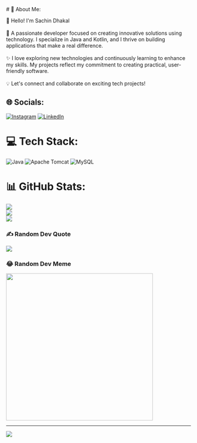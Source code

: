 

<!--
**Whatsuf148/whatsuf148** is a ✨ _special_ ✨ repository because its `README.md` (this file) appears on your GitHub profile.

Here are some ideas to get you started:

- 🔭 I’m currently working on ...
- 🌱 I’m currently learning ...
- 👯 I’m looking to collaborate on ...
- 🤔 I’m looking for help with ...
- 💬 Ask me about ...
- 📫 How to reach me: ...
- 😄 Pronouns: ...
- ⚡ Fun fact: ...
--># 💫 About Me:
👋 Hello! I'm Sachin Dhakal<br><br>🚀 A passionate developer focused on creating innovative solutions using technology. I specialize in Java and Kotlin, and I thrive on building applications that make a real difference.<br><br>✨ I love exploring new technologies and continuously learning to enhance my skills. My projects reflect my commitment to creating practical, user-friendly software.<br><br>💡 Let's connect and collaborate on exciting tech projects!


## 🌐 Socials:
[![Instagram](https://img.shields.io/badge/Instagram-%23E4405F.svg?logo=Instagram&logoColor=white)](https://instagram.com/https://www.instagram.com/whatsufdhakal/) [![LinkedIn](https://img.shields.io/badge/LinkedIn-%230077B5.svg?logo=linkedin&logoColor=white)](https://linkedin.com/in/https://www.linkedin.com/in/sachin-dhakal-148s/) 

# 💻 Tech Stack:
![Java](https://img.shields.io/badge/java-%23ED8B00.svg?style=for-the-badge&logo=openjdk&logoColor=white) ![Apache Tomcat](https://img.shields.io/badge/apache%20tomcat-%23F8DC75.svg?style=for-the-badge&logo=apache-tomcat&logoColor=black) ![MySQL](https://img.shields.io/badge/mysql-4479A1.svg?style=for-the-badge&logo=mysql&logoColor=white)
# 📊 GitHub Stats:
![](https://github-readme-stats.vercel.app/api?username=whatsuf148&theme=dark&hide_border=false&include_all_commits=true&count_private=true)<br/>
![](https://github-readme-streak-stats.herokuapp.com/?user=whatsuf148&theme=dark&hide_border=false)<br/>
![](https://github-readme-stats.vercel.app/api/top-langs/?username=whatsuf148&theme=dark&hide_border=false&include_all_commits=true&count_private=true&layout=compact)

### ✍️ Random Dev Quote
![](https://quotes-github-readme.vercel.app/api?type=horizontal&theme=radical)

### 😂 Random Dev Meme
<img src='https://memer-new.vercel.app/' style="height: 400px;"/>

---
[![](https://visitcount.itsvg.in/api?id=whatsuf148&icon=0&color=0)](https://visitcount.itsvg.in)

<!-- Proudly created with GPRM ( https://gprm.itsvg.in ) -->
